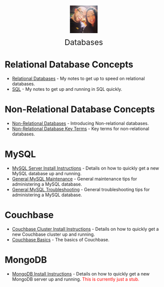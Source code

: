 <img
    src="./images/BrentAndMandi.jpg"
    width="88"
    style="display: block; width: 88px; margin: auto; margin-bottom: 1em"
/><span style="display: block; text-align: center; font-size: 1.75em;"> Databases </span>


# Relational Database Concepts
- [Relational Databases](/databases/relational_databases/) - My notes to get up to speed on relational databases. 
- [SQL](/databases/relational_databases/sql) - My notes to get up and running in SQL quickly. 

# Non-Relational Database Concepts
- [Non-Relational Databases](/databases/nonrelational_databases/nonrelational_databases) - Introducing Non-relational databases. 
- [Non-Relational Database Key Terms](/databases/nonrelational_databases/nosql_database_key_terms) - Key terms for non-relational databases. 

# MySQL
- [MySQL Server Install Instructions](/databases/mysql/mysql_install) - Details on how to quickly get a new MySQL database up and running.
- [General MySQL Maintenance](/databases/mysql/mysql_maintenance) - General maintenance tips for administering a MySQL database.
- [General MySQL Troubleshooting](/databases/mysql/mysql_troubleshooting) - General troubleshooting tips for administering a MySQL database.

# Couchbase
- [Couchbase Cluster Install Instructions](/databases/couchbase/couchbase_install) - Details on how to quickly get a new Couchbase cluster up and running.  
- [Couchbase Basics](/databases/couchbase/couchbase_basics) - The basics of Couchbase.  

# MongoDB
- [MongoDB Install Instructions](/databases/mongodb/mongodb_install) - Details on how to quickly get a new MongoDB server up and running. <font color="red"> This is currently just a stub.</font>